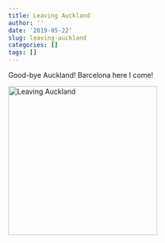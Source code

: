```yaml
---
title: Leaving Auckland
author: ''
date: '2019-05-22'
slug: leaving-auckland
categories: []
tags: []
---
```



Good-bye Auckland! Barcelona here I come!

<img src="/post/2019-05-22-leaving-auckland_files/Leaving.jpg" alt="Leaving Auckland" width="300px" height="300px"/>
